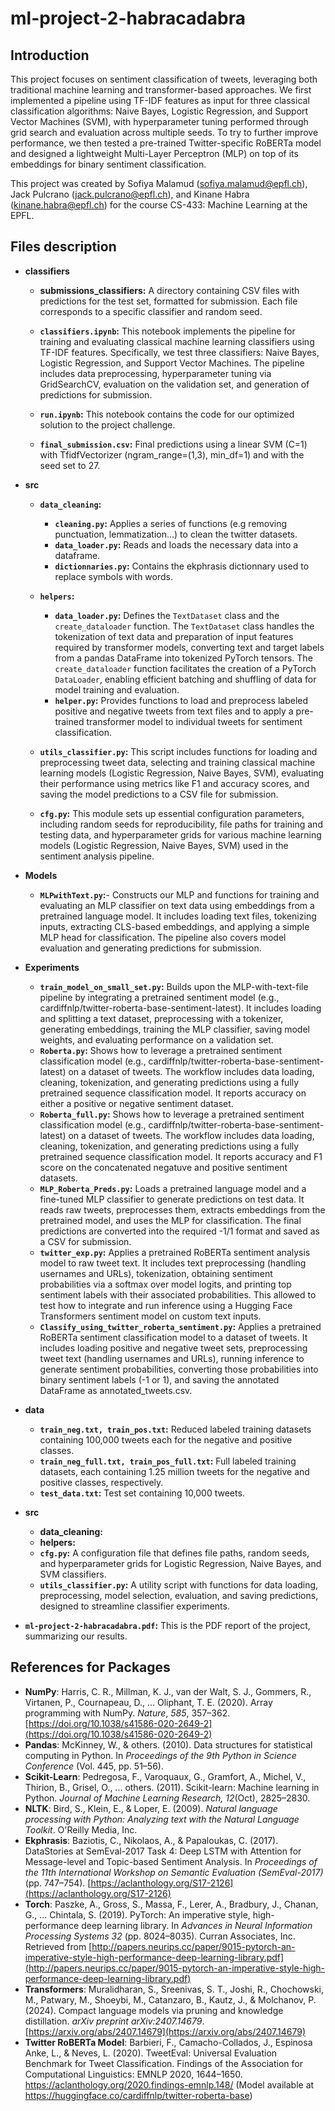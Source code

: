 # ml-project-2-habracadabra

## Introduction
This project focuses on sentiment classification of tweets, leveraging both traditional machine learning and transformer-based approaches. We first implemented a pipeline using TF-IDF features as input for three classical classification algorithms: Naive Bayes, Logistic Regression, and Support Vector Machines (SVM), with hyperparameter tuning performed through grid search and evaluation across multiple seeds. To try to further improve performance, we then tested a pre-trained Twitter-specific RoBERTa model and designed a lightweight Multi-Layer Perceptron (MLP) on top of its embeddings for binary sentiment classification.

This project was created by Sofiya Malamud (sofiya.malamud@epfl.ch), Jack Pulcrano (jack.pulcrano@epfl.ch), and Kinane Habra (kinane.habra@epfl.ch) for the course CS-433: Machine Learning at the EPFL.

## Files description
- **classifiers**  
    - **submissions_classifiers:** A directory containing CSV files with predictions for the test set, formatted for submission. Each file corresponds to a specific classifier and random seed.

    - **`classifiers.ipynb`:** This notebook implements the pipeline for training and evaluating classical machine learning classifiers using TF-IDF features. Specifically, we test three classifiers: Naive Bayes, Logistic Regression, and Support Vector Machines. The pipeline includes data preprocessing, hyperparameter tuning via GridSearchCV, evaluation on the validation set, and generation of predictions for submission.

    - **`run.ipynb`:** This notebook contains the code for our optimized solution to the project challenge. 
    - **`final_submission.csv`:** Final predictions using a linear SVM (C=1) with TfidfVectorizer (ngram_range=(1,3), min_df=1) and with the seed set to 27.

- **src**
   - **`data_cleaning`:**
       - **`cleaning.py`:** Applies a series of functions (e.g removing punctuation, lemmatization...) to clean the twitter datasets.
       - **`data_loader.py`:** Reads and loads the necessary data into a dataframe.
       - **`dictionnaries.py`:** Contains the ekphrasis dictionnary used to replace symbols with words.
   - **`helpers`:**
       - **`data_loader.py`:** Defines the `TextDataset` class and the `create_dataloader` function. The `TextDataset` class handles the tokenization of text data and preparation of input features required by transformer models, converting text and target labels from a pandas DataFrame into tokenized PyTorch tensors. The `create_dataloader` function facilitates the creation of a PyTorch `DataLoader`, enabling efficient batching and shuffling of data for model training and evaluation.
       - **`helper.py`:** Provides functions to load and preprocess labeled positive and negative tweets from text files and to apply a pre-trained transformer model to individual tweets for sentiment classification.

    - **`utils_classifier.py`:** This script includes functions for loading and preprocessing tweet data, selecting and training classical machine learning models (Logistic Regression, Naive Bayes, SVM), evaluating their performance using metrics like F1 and accuracy scores, and saving the model predictions to a CSV file for submission.

    - **`cfg.py`:** This module sets up essential configuration parameters, including random seeds for reproducibility, file paths for training and testing data, and hyperparameter grids for various machine learning models (Logistic Regression, Naive Bayes, SVM) used in the sentiment analysis pipeline.

   

- **Models** 
    - **`MLPwithText.py`:**- Constructs our MLP and functions for training and evaluating an MLP classifier on text data using embeddings from a pretrained language model. It includes loading text files, tokenizing inputs, extracting CLS-based embeddings, and applying a simple MLP head for classification. The pipeline also covers model evaluation and generating predictions for submission.

- **Experiments** 
    - **`train_model_on_small_set.py`:** Builds upon the MLP-with-text-file pipeline by integrating a pretrained sentiment model (e.g., cardiffnlp/twitter-roberta-base-sentiment-latest). It includes loading and splitting a text dataset, preprocessing with a tokenizer, generating embeddings, training the MLP classifier, saving model weights, and evaluating performance on a validation set.
    - **`Roberta.py`:** Shows how to leverage a pretrained sentiment classification model (e.g., cardiffnlp/twitter-roberta-base-sentiment-latest) on a dataset of tweets. The workflow includes data loading, cleaning, tokenization, and generating predictions using a fully pretrained sequence classification model. It reports accuracy on either a positive or negative sentiment dataset.
    - **`Roberta_full.py`:** Shows how to leverage a pretrained sentiment classification model (e.g., cardiffnlp/twitter-roberta-base-sentiment-latest) on a dataset of tweets. The workflow includes data loading, cleaning, tokenization, and generating predictions using a fully pretrained sequence classification model. It reports accuracy and F1 score on the concatenated negatuve and positive sentiment datasets.
    - **`MLP_Roberta_Preds.py`:** Loads a pretrained language model and a fine-tuned MLP classifier to generate predictions on test data. It reads raw tweets, preprocesses them, extracts embeddings from the pretrained model, and uses the MLP for classification. The final predictions are converted into the required -1/1 format and saved as a CSV for submission.
    - **`twitter_exp.py`:** Applies a pretrained RoBERTa sentiment analysis model to raw tweet text. It includes text preprocessing (handling usernames and URLs), tokenization, obtaining sentiment probabilities via a softmax over model logits, and printing top sentiment labels with their associated probabilities. This allowed to test how to integrate and run inference using a Hugging Face Transformers sentiment model on custom text inputs.
    - **`Classify_using_twitter_roberta_sentiment.py`:** Applies a pretrained RoBERTa sentiment classification model to a dataset of tweets. It includes loading positive and negative tweet sets, preprocessing tweet text (handling usernames and URLs), running inference to generate sentiment probabilities, converting those probabilities into binary sentiment labels (-1 or 1), and saving the annotated DataFrame as annotated_tweets.csv.
    

- **data**
    - **`train_neg.txt, train_pos.txt`:** Reduced labeled training datasets containing 100,000 tweets each for the negative and positive classes.
    - **`train_neg_full.txt, train_pos_full.txt`:** Full labeled training datasets, each containing 1.25 million tweets for the negative and positive classes, respectively.
    - **`test_data.txt`:** Test set containing 10,000 tweets.

- **src**
    - **data_cleaning:**
    - **helpers:**
    - **`cfg.py`:** A configuration file that defines file paths, random seeds, and hyperparameter grids for Logistic Regression, Naive Bayes, and SVM classifiers.
    - **`utils_classifier.py`:** A utility script with functions for data loading, preprocessing, model selection, evaluation, and saving predictions, designed to streamline classifier experiments.



- **`ml-project-2-habracadabra.pdf`:** This is the PDF report of the project, summarizing our results.




## References for Packages  

- **NumPy**: Harris, C. R., Millman, K. J., van der Walt, S. J., Gommers, R., Virtanen, P., Cournapeau, D., ... Oliphant, T. E. (2020). Array programming with NumPy. *Nature*, *585*, 357–362. [https://doi.org/10.1038/s41586-020-2649-2](https://doi.org/10.1038/s41586-020-2649-2)  
- **Pandas**: McKinney, W., & others. (2010). Data structures for statistical computing in Python. In *Proceedings of the 9th Python in Science Conference* (Vol. 445, pp. 51–56).  
- **Scikit-Learn**: Pedregosa, F., Varoquaux, G., Gramfort, A., Michel, V., Thirion, B., Grisel, O., ... others. (2011). Scikit-learn: Machine learning in Python. *Journal of Machine Learning Research, 12*(Oct), 2825–2830.  
- **NLTK**: Bird, S., Klein, E., & Loper, E. (2009). *Natural language processing with Python: Analyzing text with the Natural Language Toolkit*. O'Reilly Media, Inc.  
- **Ekphrasis**: Baziotis, C., Nikolaos, A., & Papaloukas, C. (2017). DataStories at SemEval-2017 Task 4: Deep LSTM with Attention for Message-level and Topic-based Sentiment Analysis. In *Proceedings of the 11th International Workshop on Semantic Evaluation (SemEval-2017)* (pp. 747–754). [https://aclanthology.org/S17-2126](https://aclanthology.org/S17-2126)  
- **Torch**: Paszke, A., Gross, S., Massa, F., Lerer, A., Bradbury, J., Chanan, G., ... Chintala, S. (2019). PyTorch: An imperative style, high-performance deep learning library. In *Advances in Neural Information Processing Systems 32* (pp. 8024–8035). Curran Associates, Inc. Retrieved from [http://papers.neurips.cc/paper/9015-pytorch-an-imperative-style-high-performance-deep-learning-library.pdf](http://papers.neurips.cc/paper/9015-pytorch-an-imperative-style-high-performance-deep-learning-library.pdf)  
- **Transformers**: Muralidharan, S., Sreenivas, S. T., Joshi, R., Chochowski, M., Patwary, M., Shoeybi, M., Catanzaro, B., Kautz, J., & Molchanov, P. (2024). Compact language models via pruning and knowledge distillation. *arXiv preprint arXiv:2407.14679*. [https://arxiv.org/abs/2407.14679](https://arxiv.org/abs/2407.14679)
- **Twitter RoBERTa Model**: Barbieri, F., Camacho-Collados, J., Espinosa Anke, L., & Neves, L. (2020). TweetEval: Universal Evaluation Benchmark for Tweet Classification. Findings of the Association for Computational Linguistics: EMNLP 2020, 1644–1650. https://aclanthology.org/2020.findings-emnlp.148/ (Model available at https://huggingface.co/cardiffnlp/twitter-roberta-base)




